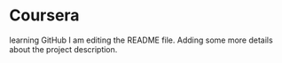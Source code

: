 # Coursera
learning GitHub
I am editing the README file. Adding some more details about the project description.
